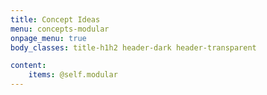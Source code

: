 ```yaml
---
title: Concept Ideas
menu: concepts-modular
onpage_menu: true
body_classes: title-h1h2 header-dark header-transparent

content:
    items: @self.modular
---
```

